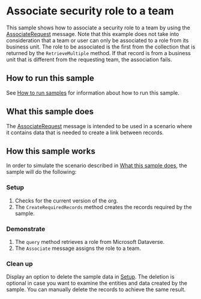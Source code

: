 # Associate security role to a team 

This sample shows how to associate a security role to a team by using the [AssociateRequest](https://docs.microsoft.com/en-us/dotnet/api/microsoft.xrm.sdk.messages.associaterequest?view=dynamics-general-ce-9) message. Note that this example does not take into consideration that a team or user can only be associated to a role from its business unit. The role to be associated is the first from the collection that is returned by the `RetrieveMultiple` method. If that record is from a business unit that is different from the requesting team, the association fails.

## How to run this sample

See [How to run samples](https://github.com/microsoft/PowerApps-Samples/blob/master/cds/README.md) for information about how to run this sample.

## What this sample does

The [AssociateRequest](https://docs.microsoft.com/en-us/dotnet/api/microsoft.xrm.sdk.messages.associaterequest?view=dynamics-general-ce-9) message is intended to be used in a scenario where it contains data that is needed to create a link between records.

## How this sample works

In order to simulate the scenario described in [What this sample does](#what-this-sample-does), the sample will do the following:

### Setup

1. Checks for the current version of the org.
2. The `CreateRequiredRecords` method creates the records required by the sample.

### Demonstrate

1. The `query` method retrieves a role from Microsoft Dataverse.
2. The `Associate` message assigns the role to a team.

### Clean up

Display an option to delete the sample data in [Setup](#setup). The deletion is optional in case you want to examine the entities and data created by the sample. You can manually delete the records to achieve the same result.

